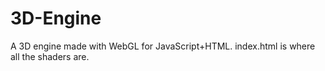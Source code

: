 # 3D-Engine
A 3D engine made with WebGL for JavaScript+HTML.
index.html is where all the shaders are.
